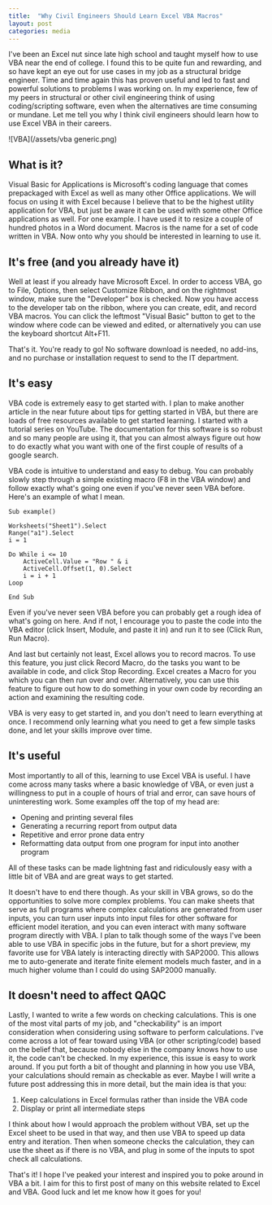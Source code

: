 ```yaml
---
title:  "Why Civil Engineers Should Learn Excel VBA Macros"
layout: post
categories: media
---
```


I've been an Excel nut since late high school and taught myself how to use VBA near the end of college. I found this to be quite fun and rewarding, and so have kept an eye out for use cases in my job as a structural bridge engineer. Time and time again this has proven useful and led to fast and powerful solutions to problems I was working on. In my experience, few of my peers in structural or other civil engineering think of using coding/scripting software, even when the alternatives are time consuming or mundane. Let me tell you why I think civil engineers should learn how to use Excel VBA in their careers.



![VBA](/assets/vba generic.png)

## What is it?

Visual Basic for Applications is Microsoft's coding language that comes prepackaged with Excel as well as many other Office applications. We will focus on using it with Excel because I believe that to be the highest utility application for VBA, but just be aware it can be used with some other Office applications as well. For one example. I have used it to resize a couple of hundred photos in a Word document. Macros is the name for a set of code written in VBA. Now onto why you should be interested in learning to use it.

## It's free (and you already have it)

Well at least if you already have Microsoft Excel. In order to access VBA, go to File, Options, then select Customize Ribbon, and on the rightmost window, make sure the "Developer" box is checked. Now you have access to the developer tab on the ribbon, where you can create, edit, and record VBA macros. You can click the leftmost "Visual Basic" button to get to the window where code can be viewed and edited, or alternatively you can use the keyboard shortcut Alt+F11. 

That's it. You're ready to go! No software download is needed, no add-ins, and no purchase or installation request to send to the IT department.

## It's easy

VBA code is extremely easy to get started with. I plan to make another article in the near future about tips for getting started in VBA, but there are loads of free resources available to get started learning. I started with a tutorial series on YouTube. The documentation for this software is so robust and so many people are using it, that you can almost always figure out how to do exactly what you want with one of the first couple of results of a google search.

VBA code is intuitive to understand and easy to debug. You can probably slowly step through a simple existing macro (F8 in the VBA window) and follow exactly what's going one even if you've never seen VBA before. Here's an example of what I mean.

```
Sub example()

Worksheets("Sheet1").Select
Range("a1").Select
i = 1

Do While i <= 10
    ActiveCell.Value = "Row " & i
    ActiveCell.Offset(1, 0).Select
    i = i + 1
Loop

End Sub
```

Even if you've never seen VBA before you can probably get a rough idea of what's going on here. And if not, I encourage you to paste the code into the VBA editor (click Insert, Module, and paste it in) and run it to see (Click Run, Run Macro).

And last but certainly not least, Excel allows you to record macros. To use this feature, you just click Record Macro, do the tasks you want to be available in code, and click Stop Recording. Excel creates a Macro for you which you can then run over and over. Alternatively, you can use this feature to figure out how to do something in your own code by recording an action and examining the resulting code. 

VBA is very easy to get started in, and you don't need to learn everything at once. I recommend only learning what you need to get a few simple tasks done, and let your skills improve over time.

## It's useful

Most importantly to all of this, learning to use Excel VBA is useful. I have come across many tasks where a basic knowledge of VBA, or even just a willingness to put in a couple of hours of trial and error, can save hours of uninteresting work. Some examples off the top of my head are: 

* Opening and printing several files
* Generating a recurring report from output data
* Repetitive and error prone data entry
* Reformatting data output from one program for input into another program

All of these tasks can be made lightning fast and ridiculously easy with a little bit of VBA and are great ways to get started. 

It doesn't have to end there though. As your skill in VBA grows, so do the opportunities to solve more complex problems. You can make sheets that serve as full programs where complex calculations are generated from user inputs, you can turn user inputs into input files for other software for efficient model iteration, and you can even interact with many software program directly with VBA. I plan to talk though some of the ways I've been able to use VBA in specific jobs in the future, but for a short preview, my favorite use for VBA lately is interacting directly with SAP2000. This allows me to auto-generate and iterate finite element models much faster, and in a much higher volume than I could do using SAP2000 manually.

## It doesn't need to affect QAQC

Lastly, I wanted to write a few words on checking calculations. This is one of the most vital parts of my job, and "checkability" is an import consideration when considering using software to perform calculations. I've come across a lot of fear toward using VBA (or other scripting/code) based on the belief that, because nobody else in the company knows how to use it, the code can't be checked. In my experience, this issue is easy to work around. If you put forth a bit of thought and planning in how you use VBA, your calculations should remain as checkable as ever. Maybe I will write a future post addressing this in more detail, but the main idea is that you:
1.	Keep calculations in Excel formulas rather than inside the VBA code
2.	Display or print all intermediate steps

I think about how I would approach the problem without VBA, set up the Excel sheet to be used in that way, and then use VBA to speed up data entry and iteration. Then when someone checks the calculation, they can use the sheet as if there is no VBA, and plug in some of the inputs to spot check all calculations.

That's it! I hope I've peaked your interest and inspired you to poke around in VBA a bit. I aim for this to first post of many on this website related to Excel and VBA. Good luck and let me know how it goes for you!